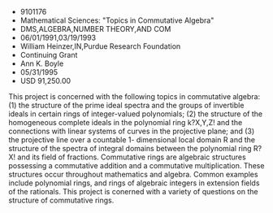 
* 9101176
* Mathematical Sciences: "Topics in Commutative Algebra"
* DMS,ALGEBRA,NUMBER THEORY,AND COM
* 06/01/1991,03/19/1993
* William Heinzer,IN,Purdue Research Foundation
* Continuing Grant
* Ann K. Boyle
* 05/31/1995
* USD 91,250.00

This project is concerned with the following topics in commutative algebra: (1)
the structure of the prime ideal spectra and the groups of invertible ideals in
certain rings of integer-valued polynomials; (2) the structure of the
homogeneous complete ideals in the polynomial ring k?X,Y,Z! and the connections
with linear systems of curves in the projective plane; and (3) the projective
line over a countable 1- dimensional local domain R and the structure of the
spectra of integral domains between the polynomial ring R?X! and its field of
fractions. Commutative rings are algebraic structures possessing a commutative
addition and a commutative multiplication. These structures occur throughout
mathematics and algebra. Common examples include polynomial rings, and rings of
algebraic integers in extension fields of the rationals. This project is
conerned with a variety of questions on the structure of commutative rings.
